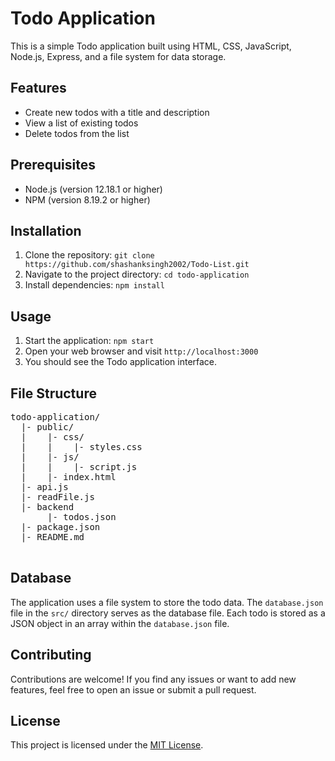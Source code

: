 <!DOCTYPE html>
<html>

<head>
  <meta charset="UTF-8">
  <meta name="viewport" content="width=device-width, initial-scale=1.0">
  <title>Todo Application</title>
</head>

<body>
  <h1>Todo Application</h1>
  <p>This is a simple Todo application built using HTML, CSS, JavaScript, Node.js, Express, and a file system for data storage.</p>

  <h2>Features</h2>
  <ul>
    <li>Create new todos with a title and description</li>
    <li>View a list of existing todos</li>
    <li>Delete todos from the list</li>
  </ul>

  <h2>Prerequisites</h2>
  <ul>
    <li>Node.js (version 12.18.1 or higher)</li>
    <li>NPM (version 8.19.2 or higher)</li>
  </ul>

  <h2>Installation</h2>
  <ol>
    <li>Clone the repository: <code>git clone https://github.com/shashanksingh2002/Todo-List.git</code></li>
    <li>Navigate to the project directory: <code>cd todo-application</code></li>
    <li>Install dependencies: <code>npm install</code></li>
  </ol>

  <h2>Usage</h2>
  <ol>
    <li>Start the application: <code>npm start</code></li>
    <li>Open your web browser and visit <code>http://localhost:3000</code></li>
    <li>You should see the Todo application interface.</li>
  </ol>

  <h2>File Structure</h2>
  <pre>
todo-application/
  |- public/
  |    |- css/
  |    |    |- styles.css
  |    |- js/
  |    |    |- script.js
  |    |- index.html
  |- api.js
  |- readFile.js
  |- backend
       |- todos.json
  |- package.json
  |- README.md
  </pre>

  <h2>Database</h2>
  <p>The application uses a file system to store the todo data. The <code>database.json</code> file in the <code>src/</code>
    directory serves as the database file. Each todo is stored as a JSON object in an array within the <code>database.json</code>
    file.</p>

  <h2>Contributing</h2>
  <p>Contributions are welcome! If you find any issues or want to add new features, feel free to open an issue or submit a
    pull request.</p>

  <h2>License</h2>
  <p>This project is licensed under the <a href="https://opensource.org/licenses/MIT">MIT License</a>.</p>
</body>

</html>
